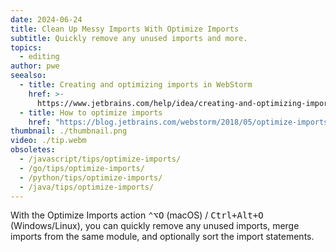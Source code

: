 ```yaml
---
date: 2024-06-24
title: Clean Up Messy Imports With Optimize Imports
subtitle: Quickly remove any unused imports and more.
topics:
  - editing
author: pwe
seealso:
  - title: Creating and optimizing imports in WebStorm
    href: >-
      https://www.jetbrains.com/help/idea/creating-and-optimizing-imports.html
  - title: How to optimize imports
    href: "https://blog.jetbrains.com/webstorm/2018/05/optimize-imports-in-webstorm/"
thumbnail: ./thumbnail.png
video: ./tip.webm
obsoletes:
  - /javascript/tips/optimize-imports/
  - /go/tips/optimize-imports/
  - /python/tips/optimize-imports/
  - /java/tips/optimize-imports/
---
```


With the Optimize Imports action <kbd>⌃⌥O</kbd> (macOS) / <kbd>Ctrl+Alt+O</kbd> (Windows/Linux), you can quickly remove any unused imports, merge imports from the same module, and optionally sort the import statements.
